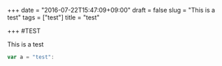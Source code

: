 +++
date = "2016-07-22T15:47:09+09:00"
draft = false
slug = "This is a test"
tags = ["test"]
title = "test"

+++
#TEST

This is a test

```javascript
var a = "test":
```

